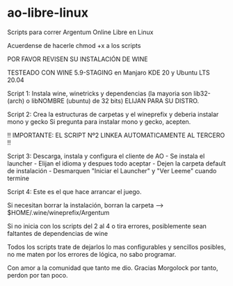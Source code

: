 # ao-libre-linux
Scripts para correr Argentum Online Libre en Linux


Acuerdense de hacerle chmod +x a los scripts

POR FAVOR REVISEN SU INSTALACIÓN DE WINE

TESTEADO CON WINE 5.9-STAGING en Manjaro KDE 20 y Ubuntu LTS 20.04

Script 1: Instala wine, winetricks y dependencias (la mayoria son lib32- (arch) o libNOMBRE (ubuntu) de 32 bits)
ELIJAN PARA SU DISTRO.

Script 2: Crea la estructuras de carpetas y el wineprefix y deberia instalar mono y gecko
  Si pregunta para instalar mono y gecko, acepten.

 !! IMPORTANTE: EL SCRIPT Nº2 LINKEA AUTOMATICAMENTE AL TERCERO !!

Script 3: Descarga, instala y configura el cliente de AO
    - Se instala el launcher
    - Elijan el idioma y despues todo aceptar
    - Dejen la carpeta default de instalación
    - Desmarquen "Iniciar el Launcher" y "Ver Leeme" cuando termine
  
Script 4: Este es el que hace arrancar el juego.

Si necesitan borrar la instalación, borran la carpeta --> $HOME/.wine/wineprefix/Argentum

Si no inicia con los scripts del 2 al 4 o tira errores, posiblemente sean faltantes de dependencias de wine


Todos los scripts trate de dejarlos lo mas configurables y sencillos posibles, no me maten por los errores de lógica, no sabo programar.

Con amor a la comunidad que tanto me dio.
Gracias Morgolock por tanto, perdon por tan poco.

